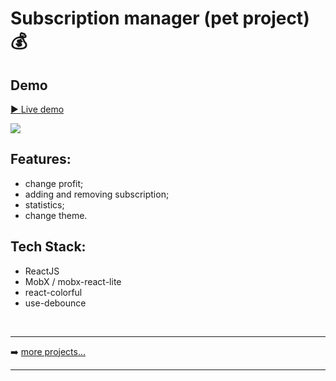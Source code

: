 # Subscription manager (pet project) 💰

## Demo

[▶️ Live demo](https://subscription-manaher.netlify.app)

![](https://s2.gifyu.com/images/Subscription-manager.png)


## Features:

* change profit;
* adding and removing subscription;
* statistics;
* change theme.


## Tech Stack:

* ReactJS
* MobX / mobx-react-lite
* react-colorful
* use-debounce

<br />

---

➡️ [more projects...](https://github.com/D1White)

---
